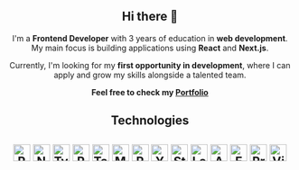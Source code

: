 
<h2 align="center">Hi there 👋</h2>

<p align="center">
  I'm a <strong>Frontend Developer</strong> with 3 years of education in <strong>web development</strong>. My main focus is building applications using <strong>React</strong> and <strong>Next.js</strong>.
</p>

<p align="center">
  Currently, I'm looking for my <strong>first opportunity in development</strong>, where I can apply and grow my skills alongside a talented team.
</p>

<p align="center"> <strong>Feel free to check my <a href="https://vcelakmarek.github.io/Portfolio/" target="_blank">Portfolio</a></strong> </p>

<h2 align="center">  Technologies <h2>
<p align="center"> 
<img src="https://img.shields.io/badge/React-20232A?style=for-the-badge&logo=react&logoColor=61DAFB" alt="React" height="30"/> <img src="https://img.shields.io/badge/Next.js-000000?style=for-the-badge&logo=next.js&logoColor=white" alt="Next.js" height="30"/> <img src="https://img.shields.io/badge/TypeScript-3178C6?style=for-the-badge&logo=typescript&logoColor=white" alt="TypeScript" height="30"/> <img src="https://img.shields.io/badge/React_Query-FF4154?style=for-the-badge&logo=react-query&logoColor=white" alt="React Query" height="30"/> <img src="https://img.shields.io/badge/Tailwind_CSS-38B2AC?style=for-the-badge&logo=tailwind-css&logoColor=white" alt="Tailwind CSS" height="30"/> <img src="https://img.shields.io/badge/MUI-007FFF?style=for-the-badge&logo=mui&logoColor=white" alt="MUI" height="30"/> <img src="https://img.shields.io/badge/React_Final_Form-000000?style=for-the-badge&logo=react&logoColor=white" alt="React Final Form" height="30"/> <img src="https://img.shields.io/badge/Yup-22D3EE?style=for-the-badge&logo=yup&logoColor=black" alt="Yup" height="30"/> <img src="https://img.shields.io/badge/Storybook-FF4785?style=for-the-badge&logo=storybook&logoColor=white" alt="Storybook" height="30"/> <img src="https://img.shields.io/badge/Lodash-3492FF?style=for-the-badge&logo=lodash&logoColor=white" alt="Lodash" height="30"/> <img src="https://img.shields.io/badge/Axios-5A29E4?style=for-the-badge&logo=axios&logoColor=white" alt="Axios" height="30"/> <img src="https://img.shields.io/badge/ESLint-4B32C3?style=for-the-badge&logo=eslint&logoColor=white" alt="ESLint" height="30"/> <img src="https://img.shields.io/badge/Prettier-F7B93E?style=for-the-badge&logo=prettier&logoColor=white" alt="Prettier" height="30"/> <img src="https://img.shields.io/badge/Vite-646CFF?style=for-the-badge&logo=vite&logoColor=white" alt="Vite" height="30"/>
</p>

